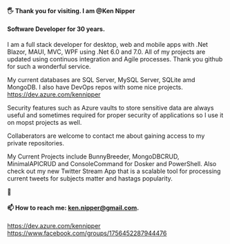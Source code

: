 #### :raised_hand_with_fingers_splayed: Thank you for visiting. I am @Ken Nipper
#### Software Developer for 30 years.
I am a full stack developer for desktop, web and mobile apps with .Net Blazor, MAUI, MVC, WPF using .Net 6.0 and 7.0.
All of my projects are updated using continuos integration and Agile processes.
Thank you github for such a wonderful service. 

My current databases are SQL Server, MySQL Server, SQLite amd MongoDB.
I also have DevOps repos with some nice projects.
https://dev.azure.com/kennipper

Security features such as Azure vaults to store sensitive data are always useful
and sometimes required for proper security of applications so I use it on mopst projects as well.

Collaberators are welcome to contact me about gaining access to my private repositories.

My Current Projects include BunnyBreeder, MongoDBCRUD, MinimalAPICRUD and ConsoleCommand for Dosker and PowerShell.
Also check out my new Twitter Stream App that is a scalable tool for processing current tweets for subjects matter and hastags popularity.


:slightly_smiling_face:
#### 📫 How to reach me: ken.nipper@gmail.com.
https://dev.azure.com/kennipper   
https://www.facebook.com/groups/1756452287944476
<!--
**kencctt11/kencctt11** is a ✨ _special_ ✨ repository because its `README.md` (this file) appears on your GitHub profile.

Here are some ideas to get you started:

- 🔭 I’m currently working on ...
- 🌱 I’m currently learning ...
- 👯 I’m looking to collaborate on ...
- 🤔 I’m looking for help with ...
- 💬 Ask me about ...
- 📫 How to reach me: ...
- 😄 Pronouns: ...
- ⚡ Fun fact: ...
-->
